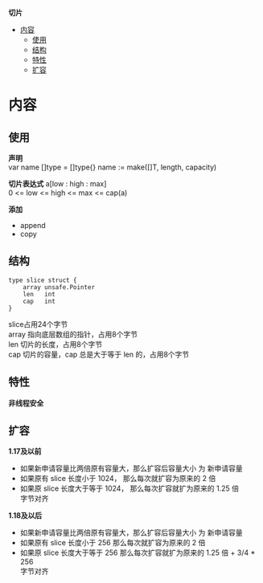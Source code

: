 **切片**  
- [内容](#内容)
  - [使用](#使用)
  - [结构](#结构)
  - [特性](#特性)
  - [扩容](#扩容)

# 内容 #
## 使用 ##
**声明**  
var name []type = []type{}
name := make([]T, length, capacity)

**切片表达式**
a[low : high : max]  
0 <= low <= high <= max <= cap(a)

**添加**
- append
- copy

## 结构 ##
```
type slice struct {
    array unsafe.Pointer
    len   int
    cap   int
}
```
slice占用24个字节  
array 指向底层数组的指针，占用8个字节  
len 切片的长度，占用8个字节  
cap 切片的容量，cap 总是大于等于 len 的，占用8个字节  

## 特性 ##
**非线程安全**  

## 扩容 ##
**1.17及以前**
- 如果新申请容量比两倍原有容量大，那么扩容后容量大小 为 新申请容量
- 如果原有 slice 长度小于 1024， 那么每次就扩容为原来的 2 倍
- 如果原 slice 长度大于等于 1024， 那么每次扩容就扩为原来的 1.25 倍  
字节对齐  

**1.18及以后**  
- 如果新申请容量比两倍原有容量大，那么扩容后容量大小 为 新申请容量
- 如果原有 slice 长度小于 256 那么每次就扩容为原来的 2 倍
- 如果原 slice 长度大于等于 256 那么每次扩容就扩为原来的 1.25 倍 + 3/4 * 256  
字节对齐  
